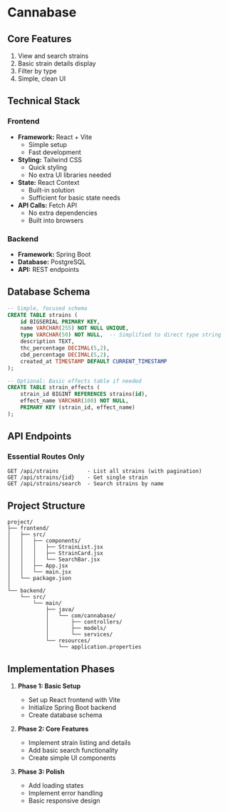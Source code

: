 
# Cannabase

## Core Features
1. View and search strains
2. Basic strain details display
3. Filter by type
4. Simple, clean UI

## Technical Stack

### Frontend
- **Framework:** React + Vite
  - Simple setup
  - Fast development
- **Styling:** Tailwind CSS
  - Quick styling
  - No extra UI libraries needed
- **State:** React Context
  - Built-in solution
  - Sufficient for basic state needs
- **API Calls:** Fetch API
  - No extra dependencies
  - Built into browsers

### Backend
- **Framework:** Spring Boot
- **Database:** PostgreSQL
- **API:** REST endpoints

## Database Schema

```sql
-- Simple, focused schema
CREATE TABLE strains (
    id BIGSERIAL PRIMARY KEY,
    name VARCHAR(255) NOT NULL UNIQUE,
    type VARCHAR(50) NOT NULL,  -- Simplified to direct type string
    description TEXT,
    thc_percentage DECIMAL(5,2),
    cbd_percentage DECIMAL(5,2),
    created_at TIMESTAMP DEFAULT CURRENT_TIMESTAMP
);

-- Optional: Basic effects table if needed
CREATE TABLE strain_effects (
    strain_id BIGINT REFERENCES strains(id),
    effect_name VARCHAR(100) NOT NULL,
    PRIMARY KEY (strain_id, effect_name)
);
```

## API Endpoints

### Essential Routes Only
```
GET /api/strains         - List all strains (with pagination)
GET /api/strains/{id}    - Get single strain
GET /api/strains/search  - Search strains by name
```

## Project Structure

```
project/
├── frontend/
│   ├── src/
│   │   ├── components/
│   │   │   ├── StrainList.jsx
│   │   │   ├── StrainCard.jsx
│   │   │   └── SearchBar.jsx
│   │   ├── App.jsx
│   │   └── main.jsx
│   └── package.json
│
└── backend/
    └── src/
        └── main/
            ├── java/
            │   └── com/cannabase/
            │       ├── controllers/
            │       ├── models/
            │       └── services/
            └── resources/
                └── application.properties
```

## Implementation Phases

1. **Phase 1: Basic Setup**
   - Set up React frontend with Vite
   - Initialize Spring Boot backend
   - Create database schema

2. **Phase 2: Core Features**
   - Implement strain listing and details
   - Add basic search functionality
   - Create simple UI components

3. **Phase 3: Polish**
   - Add loading states
   - Implement error handling
   - Basic responsive design